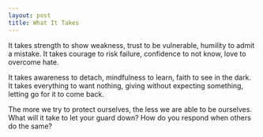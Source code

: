```yaml
---
layout: post
title: What It Takes
---
```


It takes strength to show weakness, trust to be vulnerable, humility to admit a mistake. It takes courage to risk failure, confidence to not know, love to overcome hate.

It takes awareness to detach, mindfulness to learn, faith to see in the dark. It takes everything to want nothing, giving without expecting something, letting go for it to come back.

The more we try to protect ourselves, the less we are able to be ourselves. What will it take to let your guard down? How do you respond when others do the same?